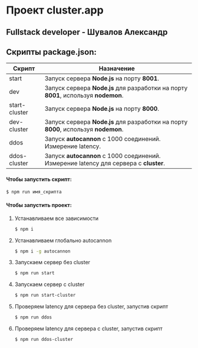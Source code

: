 # Проект cluster.app
## Fullstack developer - Шувалов Александр

## Скрипты package.json:

| Скрипт | Назначение |
| ------ | ------ |
| start  | Запуск сервера **Node.js** на порту **8001**. |
| dev  | Запуск сервера **Node.js** для разработки на порту **8001**, используя **nodemon**. |
| start-cluster  | Запуск сервера **Node.js** на порту **8000**. |
| dev-cluster  | Запуск сервера **Node.js** для разработки на порту **8000**, используя **nodemon**. |
| ddos  | Запуск **autocannon** c 1000 соединений. Измерение latency. |
| ddos-cluster  | Запуск **autocannon** c 1000 соединений. Измерение latency для сервера с **cluster**. |

#### Чтобы запустить скрипт:
```sh
$ npm run имя_скрипта
```

#### Чтобы запустить проект:
1) Устанавливаем все зависимости
    ```sh
    $ npm i
    ```
2) Устанавливаем глобально autocannon
    ```sh
    $ npm i -g autocannon
    ```
3) Запускаем сервер без cluster
    ```sh
    $ npm run start
    ```
4) Запускаем сервер c cluster
    ```sh
    $ npm run start-cluster
    ```
5) Проверяем latency для сервера без cluster, запустив скрипт
    ```sh
    $ npm run ddos
    ```
6) Проверяем latency для сервера c cluster, запустив скрипт
    ```sh
    $ npm run ddos-cluster
    ```
